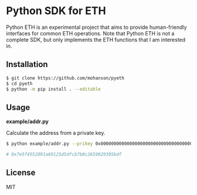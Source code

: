 # Python SDK for ETH

Python ETH is an experimental project that aims to provide human-friendly interfaces for common ETH operations. Note that Python ETH is not a complete SDK, but only implements the ETH functions that I am interested in.

## Installation

```sh
$ git clone https://github.com/mohanson/pyeth
$ cd pyeth
$ python -m pip install . --editable
```

## Usage

**example/addr.py**

Calculate the address from a private key.

```sh
$ python example/addr.py --prikey 0x0000000000000000000000000000000000000000000000000000000000000001

# 0x7e5f4552091a69125d5dfcb7b8c2659029395bdf
```

## License

MIT
